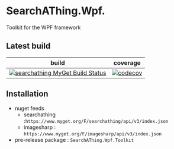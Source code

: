 # SearchAThing.Wpf.

Toolkit for the WPF framework

## Latest build

| build | coverage |
|---|---|
| [![searchathing MyGet Build Status](https://www.myget.org/BuildSource/Badge/searchathing?identifier=ba5ec466-5b86-4a14-8a56-322ab3786f34)](https://www.myget.org/feed/searchathing/package/nuget/SearchAThing.WpfToolkit) | [![codecov](https://codecov.io/gh/devel0/SearchAThing.Sci/branch/master/graph/badge.svg)](https://codecov.io/gh/devel0/SearchAThing.Sci) |

## Installation
- nuget feeds
  - searchathing :`https://www.myget.org/F/searchathing/api/v3/index.json`
  - imagesharp : `https://www.myget.org/F/imagesharp/api/v3/index.json`
- pre-release package : `SearchAThing.Wpf.Toolkit`

